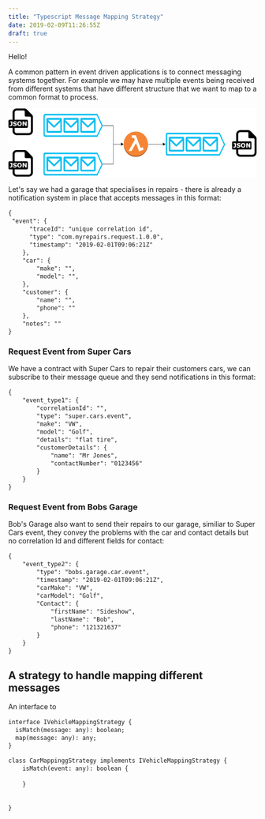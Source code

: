 ```yaml
---
title: "Typescript Message Mapping Strategy"
date: 2019-02-09T11:26:55Z
draft: true
---
```


Hello!

A common pattern in event driven applications is to connect messaging systems together. For example we may have multiple events being received from different systems that have different structure that we want to map to a common format to process.

![Message Mapping](/static/message_mapping.png)

Let's say we had a garage that specialises in repairs - there is already a notification system in place that accepts messages in this format:

```
{
 "event": {
      "traceId": "unique correlation id",
      "type": "com.myrepairs.request.1.0.0",
      "timestamp": "2019-02-01T09:06:21Z"
    },
    "car": {
        "make": "",
        "model": "",
    },
    "customer": {
        "name": "",
        "phone": ""
    },
    "notes": ""
}
```


### Request Event from Super Cars

We have a contract with Super Cars to repair their customers cars, we can subscribe to their message queue and they send notifications in this format:

```
{
    "event_type1": {
        "correlationId": "",
        "type": "super.cars.event",
        "make": "VW",
        "model": "Golf",
        "details": "flat tire",
        "customerDetails": {
            "name": "Mr Jones",
            "contactNumber": "0123456"
        }
    }
}
```

### Request Event from Bobs Garage

Bob's Garage also want to send their repairs to our garage, similiar to Super Cars event, they convey the problems with the car and contact details but no correlation Id and different fields for contact:

```
{
    "event_type2": {
        "type": "bobs.garage.car.event",
        "timestamp": "2019-02-01T09:06:21Z",
        "carMake": "VW",
        "carModel": "Golf",
        "Contact": {
            "firstName": "Sideshow",
            "lastName": "Bob",
            "phone": "121321637"
        }
    }
}
```

## A strategy to handle mapping different messages


An interface to 

```
interface IVehicleMappingStrategy {
  isMatch(message: any): boolean;
  map(message: any): any;
}
```

```
class CarMappinggStrategy implements IVehicleMappingStrategy {
    isMatch(event: any): boolean {

    }


}
```